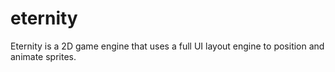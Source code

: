 eternity
========

Eternity is a 2D game engine that uses a full UI layout engine to position and animate sprites.